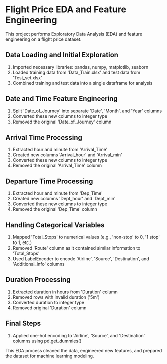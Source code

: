 # Flight Price EDA and Feature Engineering

This project performs Exploratory Data Analysis (EDA) and feature engineering on a flight price dataset.

## Data Loading and Initial Exploration

1. Imported necessary libraries: pandas, numpy, matplotlib, seaborn
2. Loaded training data from 'Data_Train.xlsx' and test data from 'Test_set.xlsx'
3. Combined training and test data into a single dataframe for analysis

## Date and Time Feature Engineering

1. Split 'Date_of_Journey' into separate 'Date', 'Month', and 'Year' columns
2. Converted these new columns to integer type
3. Removed the original 'Date_of_Journey' column

## Arrival Time Processing

1. Extracted hour and minute from 'Arrival_Time'
2. Created new columns 'Arrival_hour' and 'Arrival_min'
3. Converted these new columns to integer type
4. Removed the original 'Arrival_Time' column

## Departure Time Processing

1. Extracted hour and minute from 'Dep_Time'
2. Created new columns 'Dept_hour' and 'Dept_min'
3. Converted these new columns to integer type
4. Removed the original 'Dep_Time' column

## Handling Categorical Variables

1. Mapped 'Total_Stops' to numerical values (e.g., 'non-stop' to 0, '1 stop' to 1, etc.)
2. Removed 'Route' column as it contained similar information to 'Total_Stops'
3. Used LabelEncoder to encode 'Airline', 'Source', 'Destination', and 'Additional_Info' columns

## Duration Processing

1. Extracted duration in hours from 'Duration' column
2. Removed rows with invalid duration ('5m')
3. Converted duration to integer type
4. Removed original 'Duration' column

## Final Steps

1. Applied one-hot encoding to 'Airline', 'Source', and 'Destination' columns using pd.get_dummies()

This EDA process cleaned the data, engineered new features, and prepared the dataset for machine learning modeling.
